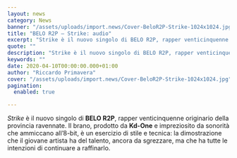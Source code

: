 ```yaml
---
layout: news
category: News
banner: "/assets/uploads/import.news/Cover-BeloR2P-Strike-1024x1024.jpg"
title: "BELO R2P – Strike: audio"
excerpt: "Strike è il nuovo singolo di BELO R2P, rapper venticinquenne originario della provincia ravennate. Il brano, prodotto da Kd-One e impreziosito da sonorità che ammiccano all’8-bit, è un esercizio di stile e tecnica: la dimostrazione che il giovane artista ha del talento, ancora da sgrezzare, ma che ha tutte le intenzioni di continuare a raffinarlo. [&hellip"
quote: ""
description: "Strike è il nuovo singolo di BELO R2P, rapper venticinquenne originario della provincia ravennate. Il brano, prodotto da Kd-One e impreziosito da sonorità che ammiccano all’8-bit, è un esercizio di stile e tecnica: la dimostrazione che il giovane artista ha del talento, ancora da sgrezzare, ma che ha tutte le intenzioni di continuare a raffinarlo. [&hellip"
keywords: ""
date: 2020-04-10T00:00:00.000+01:00
author: "Riccardo Primavera"
cover: "/assets/uploads/import.news/Cover-BeloR2P-Strike-1024x1024.jpg"
pagination:
  enabled: true

---
```


_Strike_ è il nuovo singolo di **BELO R2P**, rapper venticinquenne originario della provincia ravennate. Il brano, prodotto da **Kd-One** e impreziosito da sonorità che ammiccano all’8-bit, è un esercizio di stile e tecnica: la dimostrazione che il giovane artista ha del talento, ancora da sgrezzare, ma che ha tutte le intenzioni di continuare a raffinarlo.